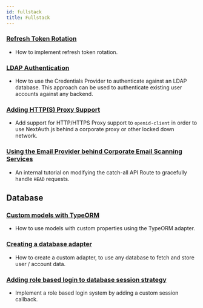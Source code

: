```yaml
---
id: fullstack
title: Fullstack
---
```


### [Refresh Token Rotation](https://authjs.dev/guides/refresh-token-rotation)

- How to implement refresh token rotation.

### [LDAP Authentication](/tutorials/ldap-auth-example)

- How to use the Credentials Provider to authenticate against an LDAP database. This approach can be used to authenticate existing user accounts against any backend.

### [Adding HTTP(S) Proxy Support](/tutorials/corporate-proxy)

- Add support for HTTP/HTTPS Proxy support to `openid-client` in order to use NextAuth.js behind a corporate proxy or other locked down network.

### [Using the Email Provider behind Corporate Email Scanning Services](/tutorials/avoid-corporate-link-checking-email-provider)

- An internal tutorial on modifying the catch-all API Route to gracefully handle `HEAD` requests.

## Database

### [Custom models with TypeORM](https://authjs.dev/guides/creating-a-database-adapter)

- How to use models with custom properties using the TypeORM adapter.

### [Creating a database adapter](/tutorials/creating-a-database-adapter)

- How to create a custom adapter, to use any database to fetch and store user / account data.

### [Adding role based login to database session strategy](https://authjs.dev/guides/role-based-access-control)

- Implement a role based login system by adding a custom session callback.
